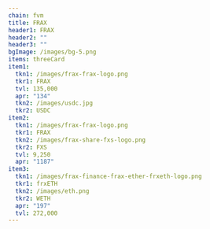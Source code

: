```yaml
---
chain: fvm
title: FRAX
header1: FRAX
header2: ""
header3: ""
bgImage: /images/bg-5.png
items: threeCard
item1:
  tkn1: /images/frax-frax-logo.png
  tkr1: FRAX
  tvl: 135,000
  apr: "134"
  tkn2: /images/usdc.jpg
  tkr2: USDC
item2:
  tkn1: /images/frax-frax-logo.png
  tkr1: FRAX
  tkn2: /images/frax-share-fxs-logo.png
  tkr2: FXS
  tvl: 9,250
  apr: "1187"
item3:
  tkn1: /images/frax-finance-frax-ether-frxeth-logo.png
  tkr1: frxETH
  tkn2: /images/eth.png
  tkr2: WETH
  apr: "197"
  tvl: 272,000
---
```

